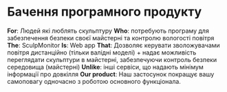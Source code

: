 # Бачення програмного продукту
**For**: Людей які люблять скульптуру
**Who**: потребують програму для забезпечення безпеки своєї майстерні та контролю вологості повітря
**The**: SculpMonitor
**Is**: Web app
**That**: Дозволяє керувати зволожувачами повітря дистанційно (тільки валідні моделі) + надає можливість переглядати скульптури в майстерні, забезпечуючи контроль безпеки середовища (майстерні)
**Unlike**: інші сервіси, що надають мінімум інформації про довкілля
**Our product**: Наш застосунок покращує вашу самоповагу одночасно з роботою основного функціонала.
